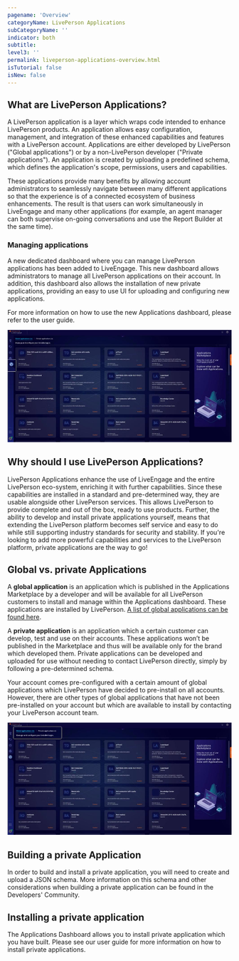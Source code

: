 ```yaml
---
pagename: 'Overview'
categoryName: LivePerson Applications
subCategoryName: ''
indicator: both
subtitle:
level3: ''
permalink: liveperson-applications-overview.html
isTutorial: false
isNew: false
---
```


## What are LivePerson Applications?

A LivePerson application is a layer which wraps code intended to enhance LivePerson products. An application allows easy configuration, management, and integration of these enhanced capabilities and features with a LivePerson account. Applications are either developed by LivePerson ("Global applications") or by a non-LivePerson developer ("Private applications"). An application is created by uploading a predefined schema, which defines the application's scope, permissions, users and capabilities.

These applications provide many benefits by allowing account administrators to seamlessly navigate between many different applications so that the experience is of a connected ecosystem of business enhancements. The result is that users can work simultaneously in LiveEngage and many other applications (for example, an agent manager can both supervise on-going conversations and use the Report Builder at the same time).

### Managing applications

A new dedicated dashboard where you can manage LivePerson applications has been added to LiveEngage. This new dashboard allows administrators to manage all LivePerson applications on their account. In addition, this dashboard also allows the installation of new private applications, providing an easy to use UI for uploading and configuring new applications.

For more information on how to use the new Applications dashboard, please refer to the user guide.

![](img/appsUI2.jpg)

## Why should I use LivePerson Applications?

LivePerson Applications enhance the use of LiveEngage and the entire LivePerson eco-system, enriching it with further capabilities. Since these capabilities are installed in a standard and pre-determined way, they are usable alongside other LivePerson services. This allows LivePerson to provide complete and out of the box, ready to use products. Further, the ability to develop and install private applications yourself, means that extending the LivePerson platform becomes self service and easy to do while still supporting industry standards for security and stability. If you're looking to add more powerful capabilities and services to the LivePerson platform, private applications are the way to go!

## Global vs. private Applications

A **global application** is an application which is published in the Applications Marketplace by a developer and will be available for all LivePerson customers to install and manage within the Applications dashboard. These applications are installed by LivePerson. [A list of global applications can be found here](liveperson-applications-global-applications-list.html).

A **private application** is an application which a certain customer can develop, test and use on their accounts. These applications won’t be published in the Marketplace and thus will be available only for the brand which developed them. Private applications can be developed and uploaded for use without needing to contact LivePerson directly, simply by following a pre-determined schema.

Your account comes pre-configured with a certain amount of global applications which LivePerson have decided to pre-install on all accounts. However, there are other types of global applications that have not been pre-installed on your account but which are available to install by contacting your LivePerson account team.

![](img/appsUI1.jpg)

## Building a private Application

In order to build and install a private application, you will need to create and upload a JSON schema. More information on this schema and other considerations when building a private application can be found in the Developers' Community.

## Installing a private application

The Applications Dashboard allows you to install private application which you have built. Please see our user guide for more information on how to install private applications.

